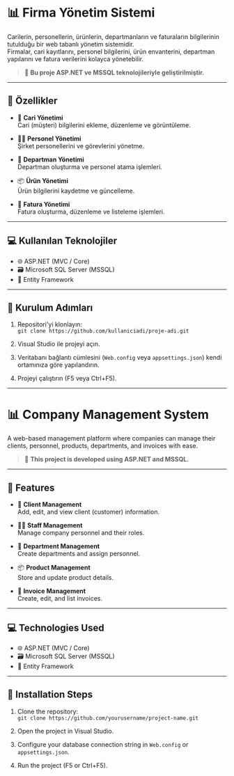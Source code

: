 # 📊 Firma Yönetim Sistemi

Carilerin, personellerin, ürünlerin, departmanların ve faturaların bilgilerinin tutulduğu bir web tabanlı yönetim sistemidir.  
Firmalar, cari kayıtlarını, personel bilgilerini, ürün envanterini, departman yapılarını ve fatura verilerini kolayca yönetebilir.

> 🔧 **Bu proje ASP.NET ve MSSQL teknolojileriyle geliştirilmiştir.**

---

## 🧩 Özellikler

- 👥 **Cari Yönetimi**  
  Cari (müşteri) bilgilerini ekleme, düzenleme ve görüntüleme.

- 🧑‍💼 **Personel Yönetimi**  
  Şirket personellerini ve görevlerini yönetme.

- 🏢 **Departman Yönetimi**  
  Departman oluşturma ve personel atama işlemleri.

- 📦 **Ürün Yönetimi**  
  Ürün bilgilerini kaydetme ve güncelleme.

- 🧾 **Fatura Yönetimi**  
  Fatura oluşturma, düzenleme ve listeleme işlemleri.

---

## 💻 Kullanılan Teknolojiler

- 🌐 ASP.NET (MVC / Core)
- 🗃️ Microsoft SQL Server (MSSQL)
- 📁 Entity Framework
---

## 🚀 Kurulum Adımları

1. Repositori'yi klonlayın:  
   `git clone https://github.com/kullaniciadi/proje-adi.git`

2. Visual Studio ile projeyi açın.

3. Veritabanı bağlantı cümlesini (`Web.config` veya `appsettings.json`) kendi ortamınıza göre yapılandırın.

4. Projeyi çalıştırın (F5 veya Ctrl+F5).

---

# 📊 Company Management System

A web-based management platform where companies can manage their clients, personnel, products, departments, and invoices with ease.

> 🔧 **This project is developed using ASP.NET and MSSQL.**

---

## 🧩 Features

- 👥 **Client Management**  
  Add, edit, and view client (customer) information.

- 🧑‍💼 **Staff Management**  
  Manage company personnel and their roles.

- 🏢 **Department Management**  
  Create departments and assign personnel.

- 📦 **Product Management**  
  Store and update product details.

- 🧾 **Invoice Management**  
  Create, edit, and list invoices.

---

## 💻 Technologies Used

- 🌐 ASP.NET (MVC / Core)
- 🗃️ Microsoft SQL Server (MSSQL)
- 📁 Entity Framework

---

## 🚀 Installation Steps

1. Clone the repository:  
   `git clone https://github.com/yourusername/project-name.git`

2. Open the project in Visual Studio.

3. Configure your database connection string in `Web.config` or `appsettings.json`.

4. Run the project (F5 or Ctrl+F5).

